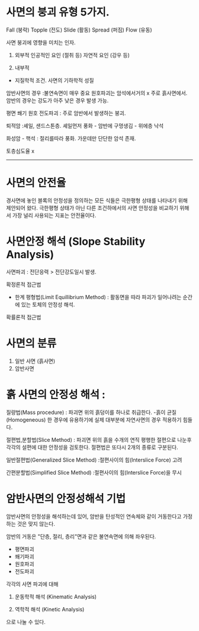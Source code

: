 # 사면의 붕괴 유형 5가지.

Fall (붕락)
Topple (전도)
Slide (활동)
Spread (퍼짐)
Flow (유동)

사면 붕괴에 영향을 미치는 인자.

1. 외부적
   인공적인 요인 (절취 등)
   자연적 요인 (강우 등)

2. 내부적

- 지질학적 조건.
  사면의 기하학적 성질

암반사면의 경우 :불연속면이 매우 중요
원호파괴는 암석에서거의 x 주로 흙사면에서. 암반의 경우는 강도가 아주 낮은 경우 발생 가능.

평면 쐐기 원호 전도파괴 : 주로 암반에서 발생하는 붕괴.

퇴적암 :셰일, 샌드스톤층. 셰일먼저 풍화 - 암반에 구멍생김 - 위에층 낙석

화성암 - 핵석 : 절리를따라 풍화. 가운데만 단단한 암석 존재.

토층심도율 x

---

# 사면의 안전율
경사면에 놓인 블록의 안정성을 정의하는 모든 식들은 극한평형 상태를 나타내기 위해 제안되어 왔다. 극한평형 상태가 아닌 다른 조건하에서의 사면 안정성을 비교하기 위해서 가장 널리 사용되는 지표는 안전율이다.

# 사면안정 해석 (Slope Stability Analysis)
사면파괴 : 전단응력 > 전단강도일시 발생.

확정론적 접근법
* 한계 평형법(Limit Equillibrium Method) : 활동면을 따라 파괴가 일어나려는 순간에 있는 토체의 안정성 해석.


확률론적 접근법



# 사면의 분류
1. 일반 사면 (흙사면)
2. 암반사면


# 흙 사면의 안정성 해석 : 

질량법(Mass procedure) : 파괴면 위의 흙덩이를 하나로 취급한다. -흙이 균질(Homogeneous)
한 경우에 유용하기에 실제 대부분에 자연사면의 경우 적용하기 힘들다.

절편법,분할법(Slice Method) : 파괴면 위의 흙을 수개의 연직 평행한 절편으로 나눈후 각각의 설편에 대한 안정성을 검토한다. 절편법은 또다시 2개의 종류로 구분된다.

일반절편법(Generalized Slice Method) :절편사이의 힘(Interslice Force) 고려

간편분할법(Simplified Slice Method)  :절편사이의 힘(Interslice Force)을 무시

# 암반사면의 안정성해석 기법

암반사면의 안정성을 해석하는데 있어, 암반을 탄성적인 연속체와 같이 거동한다고 가정하는 것은 맞지 않는다.

암반의 거동은 "단층, 절리, 층리"면과 같은 불연속면에 의해 좌우된다.

* 평면파괴
* 쐐기파괴
* 원호파괴
* 전도파괴 

각각의 사면 파괴에 대해
1. 운동학적 해석 (Kinematic Analysis)

2. 역학적 해석 (Kinetic Analysis)

으로 나눌 수 있다.